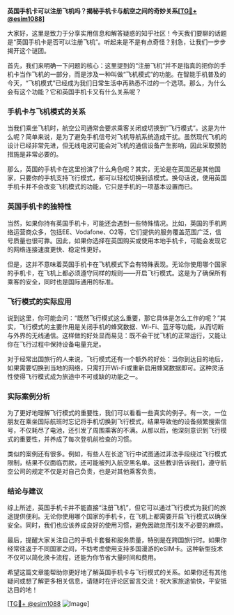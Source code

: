 **英国手机卡可以注册飞机吗？揭秘手机卡与航空之间的奇妙关系[[TG💪+ @esim1088](https://t.me/s/esim1088)]**

大家好，这里是致力于分享实用信息和解答疑惑的知乎社区！今天我们要聊的话题是“英国手机卡是否可以注册飞机”。听起来是不是有点奇怪？别急，让我们一步步揭开这个谜团。

首先，我们来明确一下问题的核心：这里提到的“注册飞机”并不是指真的把你的手机卡当作飞机的一部分，而是涉及一种叫做“飞机模式”的功能。在智能手机普及的今天，“飞机模式”已经成为我们日常生活中再熟悉不过的一个选项。那么，为什么会有这个功能？它和英国手机卡又有什么关系呢？

### 手机卡与飞机模式的关系

当我们乘坐飞机时，航空公司通常会要求乘客关闭或切换到“飞行模式”。这是为什么呢？简单来说，是为了避免手机信号对飞机导航系统造成干扰。虽然现代飞机的设计已经非常先进，但无线电波可能会对飞机的通信设备产生影响，因此采取预防措施是非常必要的。

那么，英国的手机卡在这里扮演了什么角色呢？其实，无论是在英国还是其他国家，只要你的手机支持飞行模式，都可以轻松切换到该模式。换句话说，使用英国手机卡并不会改变飞机模式的功能，它只是手机的一项基本设置而已。

### 英国手机卡的独特性

当然，如果你持有英国手机卡，可能还会遇到一些特殊情况。比如，英国的手机网络运营商众多，包括EE、Vodafone、O2等，它们提供的服务覆盖范围广泛，信号质量也很可靠。因此，如果你选择在英国购买或使用本地手机卡，可能会发现它的网络连接速度更快、稳定性更好。

但是，这并不意味着英国手机卡在飞机模式下会有特殊表现。无论你使用哪个国家的手机卡，在飞机上都必须遵守同样的规则——开启飞行模式。这是为了确保所有乘客的安全，同时也是国际通用的标准。

### 飞行模式的实际应用

说到这里，你可能会问：“既然飞行模式这么重要，那它具体是怎么工作的呢？”其实，飞行模式的主要作用是关闭手机的蜂窝数据、Wi-Fi、蓝牙等功能，从而切断与外界的无线通信。这样做的好处显而易见：既不会干扰飞机的正常运行，又能让你在飞行过程中保持设备电量充足。

对于经常出国旅行的人来说，飞行模式还有一个额外的好处：当你到达目的地后，如果需要切换到当地的网络，只需打开Wi-Fi或重新启用蜂窝数据即可。这种灵活性使得飞行模式成为旅途中不可或缺的功能之一。

### 实际案例分析

为了更好地理解飞行模式的重要性，我们可以看看一些真实的例子。有一次，一位朋友在乘坐国际航班时忘记将手机切换到飞行模式，结果导致他的设备频繁搜索信号，不仅耗尽了电池，还引发了周围乘客的不满。从那以后，他深刻意识到飞行模式的重要性，并养成了每次登机前检查的习惯。

类似的案例还有很多。例如，有些人在长途飞行中试图通过非法手段绕过飞行模式限制，结果不仅面临罚款，还可能被列入航空黑名单。这些教训告诉我们，遵守航空公司的规定不仅是对自己负责，也是对其他乘客负责。

### 结论与建议

综上所述，英国手机卡并不能直接“注册飞机”，但它可以通过飞行模式为我们的旅途提供便利。无论你使用哪个国家的手机卡，在飞机上都需要开启飞行模式以确保安全。同时，我们也应该养成良好的使用习惯，避免因疏忽而引发不必要的麻烦。

最后，提醒大家关注自己的手机卡套餐和服务质量，特别是在跨国旅行时。如果你经常往返于不同国家之间，不妨考虑使用支持多国漫游的eSIM卡。这种新型技术不仅可以简化换卡流程，还能为你节省大量时间和费用。

希望这篇文章能帮助你更好地了解英国手机卡与飞行模式的关系。如果你还有其他疑问或想了解更多相关信息，请随时在评论区留言交流！祝大家旅途愉快，平安抵达目的地！

[[TG💪+ @esim1088](https://t.me/s/esim1088) ![Image](https://i.postimg.cc/4NQfJmqS/Snipaste-2025-05-13-00-14-12.png)]